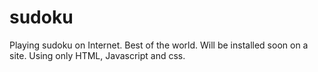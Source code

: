 # sudoku
Playing sudoku on Internet. Best of the world.  Will  be installed soon on a site. Using only HTML, Javascript and css.
